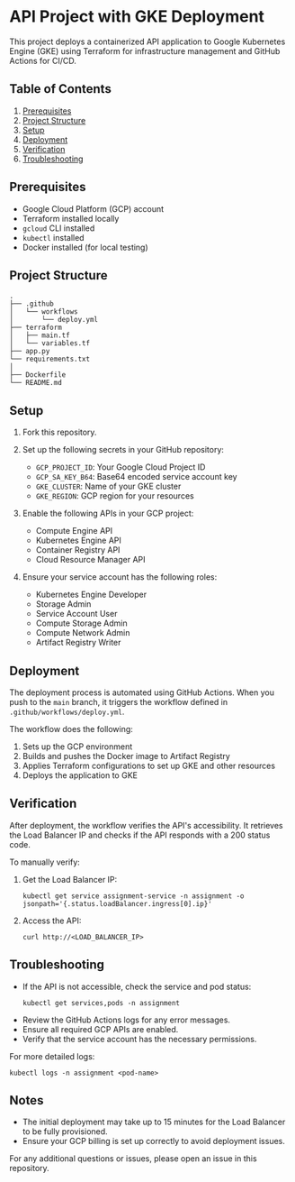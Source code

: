 # API Project with GKE Deployment

This project deploys a containerized API application to Google Kubernetes Engine (GKE) using Terraform for infrastructure management and GitHub Actions for CI/CD.

## Table of Contents

1. [Prerequisites](#prerequisites)
2. [Project Structure](#project-structure)
3. [Setup](#setup)
4. [Deployment](#deployment)
5. [Verification](#verification)
6. [Troubleshooting](#troubleshooting)

## Prerequisites

- Google Cloud Platform (GCP) account
- Terraform installed locally
- `gcloud` CLI installed
- `kubectl` installed
- Docker installed (for local testing)

## Project Structure

```
.
├── .github
│   └── workflows
│       └── deploy.yml
├── terraform
│   ├── main.tf
│   └── variables.tf
├── app.py
└── requirements.txt
│  
├── Dockerfile
└── README.md
```

## Setup

1. Fork this repository.

2. Set up the following secrets in your GitHub repository:
   - `GCP_PROJECT_ID`: Your Google Cloud Project ID
   - `GCP_SA_KEY_B64`: Base64 encoded service account key
   - `GKE_CLUSTER`: Name of your GKE cluster
   - `GKE_REGION`: GCP region for your resources

3. Enable the following APIs in your GCP project:
   - Compute Engine API
   - Kubernetes Engine API
   - Container Registry API
   - Cloud Resource Manager API

4. Ensure your service account has the following roles:
   - Kubernetes Engine Developer
   - Storage Admin
   - Service Account User
   - Compute Storage Admin
   - Compute Network Admin
   - Artifact Registry Writer

## Deployment

The deployment process is automated using GitHub Actions. When you push to the `main` branch, it triggers the workflow defined in `.github/workflows/deploy.yml`.

The workflow does the following:
1. Sets up the GCP environment
2. Builds and pushes the Docker image to Artifact Registry
3. Applies Terraform configurations to set up GKE and other resources
4. Deploys the application to GKE

## Verification

After deployment, the workflow verifies the API's accessibility. It retrieves the Load Balancer IP and checks if the API responds with a 200 status code.

To manually verify:
1. Get the Load Balancer IP:
   ```
   kubectl get service assignment-service -n assignment -o jsonpath='{.status.loadBalancer.ingress[0].ip}'
   ```
2. Access the API:
   ```
   curl http://<LOAD_BALANCER_IP>
   ```

## Troubleshooting

- If the API is not accessible, check the service and pod status:
  ```
  kubectl get services,pods -n assignment
  ```
- Review the GitHub Actions logs for any error messages.
- Ensure all required GCP APIs are enabled.
- Verify that the service account has the necessary permissions.

For more detailed logs:
```
kubectl logs -n assignment <pod-name>
```

## Notes

- The initial deployment may take up to 15 minutes for the Load Balancer to be fully provisioned.
- Ensure your GCP billing is set up correctly to avoid deployment issues.

For any additional questions or issues, please open an issue in this repository.
